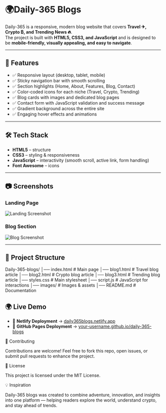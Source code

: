 # 🌍Daily-365 Blogs 

Daily-365 is a responsive, modern blog website that covers **Travel ✈, Crypto ₿, and Trending News 🔥**.  
The project is built with **HTML5, CSS3, and JavaScript** and is designed to be **mobile-friendly, visually appealing, and easy to navigate**.  

---

## 🚀 Features  
- ✅ Responsive layout (desktop, tablet, mobile)  
- ✅ Sticky navigation bar with smooth scrolling  
- ✅ Section highlights (Home, About, Features, Blog, Contact)  
- ✅ Color-coded icons for each niche (Travel, Crypto, Trending)  
- ✅ Blog cards with images and dedicated blog pages  
- ✅ Contact form with JavaScript validation and success message  
- ✅ Gradient background across the entire site  
- ✅ Engaging hover effects and animations  

---

## 🛠️ Tech Stack  
- **HTML5** – structure  
- **CSS3** – styling & responsiveness  
- **JavaScript** – interactivity (smooth scroll, active link, form handling)  
- **Font Awesome** – icons  

---

## 📷 Screenshots  
### Landing Page  
![Landing Screenshot](images/screenshot-home.png)  

### Blog Section  
![Blog Screenshot](images/screenshot-blog.png)  

---

## 📂 Project Structure 
 
Daily-365-blogs/
│── index.html # Main page
│── blog1.html # Travel blog article
│── blog2.html # Crypto blog article
│── blog3.html # Trending blog article
│── styles.css # Main stylesheet
│── script.js # JavaScript for interactions
│── images/ # Images & assets
│── README.md # Documentation

## 🌍 Live Demo  

- 🚀 **Netlify Deployment** → [daily365blogs.netlify.app](https://daily365blogs.netlify.app/)  
- 🚀 **GitHub Pages Deployment** → [your-username.github.io/daily-365-blogs](https://Consolata-cyber.github.io/daily-365-blogs/)  


🤝 Contributing

Contributions are welcome! Feel free to fork this repo, open issues, or submit pull requests to enhance the project.

📜 License

This project is licensed under the MIT License.

💡 Inspiration


Daily-365 blogs was created to combine adventure, innovation, and insights into one platform — helping readers explore the world, understand crypto, and stay ahead of trends.



